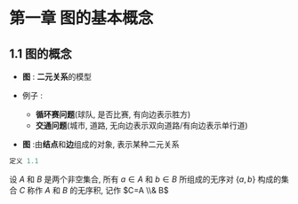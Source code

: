# 第一章 图的基本概念

## 1.1 图的概念

+ **图** : **二元关系**的模型

+ 例子 :

  + **循环赛问题**(球队, 是否比赛, 有向边表示胜方)
  + **交通问题**(城市, 道路, 无向边表示双向道路/有向边表示单行道)

+ **图** :由**结点**和**边**组成的对象, 表示某种二元关系

```C
定义 1.1
```

设  $A$ 和 $B$ 是两个非空集合, 所有 $a \in A$ 和 $b \in B$ 所组成的无序对 $\lbrace a,b\rbrace$ 构成的集合 $C$ 称作  $A$ 和 $B$ 的无序积, 记作 $C=A \\& B$ 
